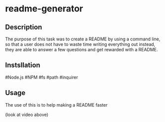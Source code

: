 # readme-generator

## Description 
 
The purpose of this task was to create a README by using a command line, so that a user does not have to waste time writing everything out instead, they are able to answer a few questions and get rewarded with a README.


## Instsllation

 #Node.js
 #NPM
 #fs
 #path
 #inquirer


 ## Usage

 The use of this is to help making a README faster

 (look at video above)